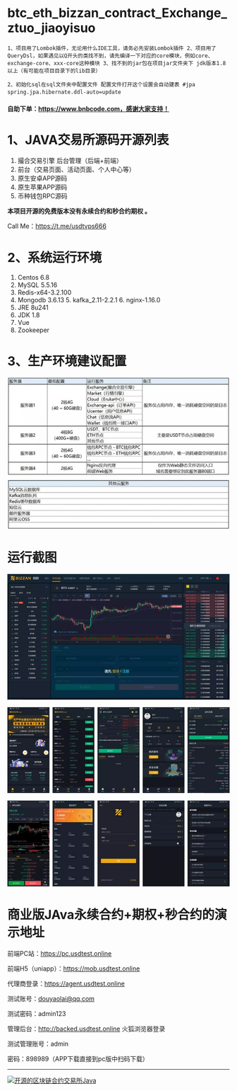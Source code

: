 # btc_eth_bizzan_contract_Exchange_ztuo_jiaoyisuo
`1、项目用了Lombok插件，无论用什么IDE工具，请务必先安装Lombok插件 2、项目用了QueryDsl，如果遇见以Q开头的类找不到，请先编译一下对应的core模块，例如core、exchange-core、xxx-core这种模块 3、找不到的jar包在项目jar文件夹下
jdk版本1.8以上（有可能在项目目录下的lib目录）`

`2、初始化sql在sql文件夹中配置文件 配置文件打开这个设置会自动建表 #jpa spring.jpa.hibernate.ddl-auto=update`

#### 自助下单：https://www.bnbcode.com，感谢大家支持！

# 1、JAVA交易所源码开源列表

1. 撮合交易引擎 后台管理（后端+前端）
2. 前台（交易页面、活动页面、个人中心等） 
3. 原生安卓APP源码
4. 原生苹果APP源码 
5. 币种钱包RPC源码 

**本项目开源的免费版本没有永续合约和秒合约期权 。**

Call Me：https://t.me/usdtvps666

# 2、系统运行环境

1. Centos 6.8
2. MySQL 5.5.16
3. Redis-x64-3.2.100
4. Mongodb 3.6.13 5. kafka_2.11-2.2.1 6. nginx-1.16.0
7.	JRE 8u241
8.	JDK 1.8
9.	Vue
10.	Zookeeper

# 3、生产环境建议配置

![数字合约交易所开源全部源码](/img/bushu.jpg)

# 运行截图

![数字合约交易所开源全部源码](/img/index1.jpg)

![数字合约交易所开源全部源码](/img/index2.jpg)



![数字合约交易所开源全部源码](/img/index3.jpg)





# 商业版JAva永续合约+期权+秒合约的演示地址

前端PC站：https://pc.usdtest.online

前端H5（uniapp）：https://mob.usdtest.online

代理商登录：https://agent.usdtest.online

测试账号：douyaolai@qq.com

测试密码：admin123

管理后台：http://backed.usdtest.online 火狐浏览器登录

测试管理账号：admin

密码：898989（APP下载直接到pc版中扫码下载）



------

[![开源的区块链合约交易所Java](https://res.cloudinary.com/marcomontalbano/image/upload/v1703318840/video_to_markdown/images/youtube--aVVEOkefJlE-c05b58ac6eb4c4700831b2b3070cd403.jpg)](https://www.youtube.com/watch?v=aVVEOkefJlE "开源的区块链合约交易所Java")


